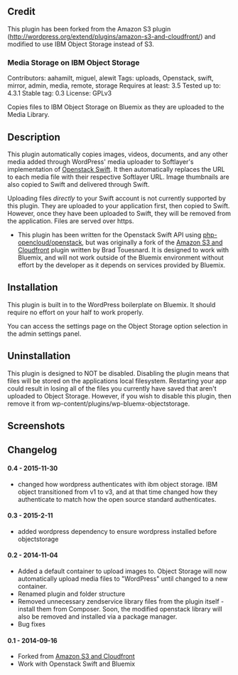 ## Credit ##
This plugin has been forked from the Amazon S3 plugin (http://wordpress.org/extend/plugins/amazon-s3-and-cloudfront/) and modified to use IBM Object Storage instead of S3.

### Media Storage on IBM Object Storage ###
Contributors: aahamilt, miguel, alewit
Tags: uploads, Openstack, swift, mirror, admin, media, remote, storage
Requires at least: 3.5
Tested up to: 4.3.1
Stable tag: 0.3
License: GPLv3

Copies files to IBM Object Storage on Bluemix as they are uploaded to the Media Library.

## Description ##

This plugin automatically copies images, videos, documents, and any other media added through WordPress' media uploader to Softlayer's implementation of [Openstack Swift](http://www.openstack.org/software/openstack-storage/). It then automatically replaces the URL to each media file with their respective Softlayer URL. Image thumbnails are also copied to Swift and delivered through Swift.

Uploading files *directly* to your Swift account is not currently supported by this plugin. They are uploaded to your application first, then copied to Swift. However, once they have been uploaded to Swift, they will be removed from the application. Files are served over https.

* This plugin has been written for the Openstack Swift API using [php-opencloud/openstack](https://github.com/php-opencloud/openstack), but was originally a fork of
the [Amazon S3 and Cloudfront](https://wordpress.org/plugins/amazon-s3-and-cloudfront/) plugin written by Brad Touesnard. It is designed to work with Bluemix, and will not work outside of the Bluemix
environment without effort by the developer as it depends on services provided by Bluemix.
## Installation ##

This plugin is built in to the WordPress boilerplate on Bluemix. It should require no effort on your half to work properly.

You can access the settings page on the Object Storage option selection in the admin settings panel.

## Uninstallation ##

This plugin is designed to NOT be disabled. Disabling the plugin means that files will be stored on the applications local filesystem. Restarting your app could
result in losing all of the files you currently have saved that aren't uploaded to Object Storage. However, if you wish to disable this plugin, then remove it from wp-content/plugins/wp-bluemx-objectstorage.


## Screenshots ##

## Changelog ##

#### 0.4 - 2015-11-30 ####
* changed how wordpress authenticates with ibm object storage. IBM object transitioned from v1 to v3, and at that time changed how they authenticate to match how the open source standard authenticates.

#### 0.3 - 2015-2-11 ####
* added wordpress dependency to ensure wordpress installed before objectstorage

#### 0.2 - 2014-11-04 ####
* Added a default container to upload images to. Object Storage will now automatically upload media files to "WordPress" until changed to a new container.
* Renamed plugin and folder structure
* Removed unnecessary zendservice library files from the plugin itself - install them from Composer. Soon, the modified openstack library will also be removed and installed via a package manager.
* Bug fixes

#### 0.1 - 2014-09-16 ####
* Forked from [Amazon S3 and Cloudfront](https://wordpress.org/plugins/amazon-s3-and-cloudfront/)
* Work with Openstack Swift and Bluemix
